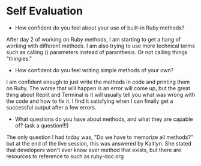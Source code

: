 # Self Evaluation

- How confident do you feel about your use of built-in Ruby methods?

After day 2 of working on Ruby methods, I am starting to get a hang of working with different methods. I am also trying to use more technical terms such as calling () parameters instead of paranthesis. Or not calling things "thingies."

- How confident do you feel writing simple methods of your own?

I am confident enough to just write the methods in code and printing them on Ruby. The worse that will happen is an error will come up, but the great thing about Replit and Terminal is it will usually tell you what was wrong with the code and how to fix it. I find it satisfying when I can finally get a successful output after a few errors.

- What questions do you have about methods, and what they are capable of? (ask a question!!!)

The only question I had today was, "Do we have to memorize all methods?" but at the end of the live session, this was answered by Kaitlyn. She stated that developers won't ever know ever method that exists, but there are resources to reference to such as ruby-doc.org